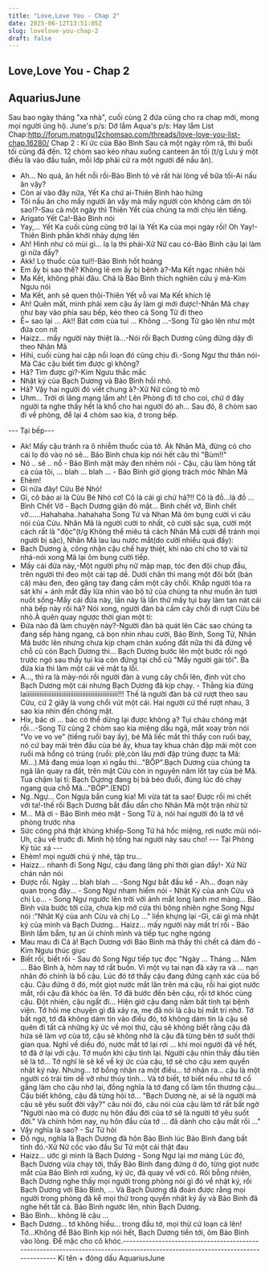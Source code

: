 ```yaml
---
title: "Love,Love You - Chap 2"
date: 2025-06-12T13:51:05Z
slug: lovelove-you-chap-2
draft: false
---
```


## Love,Love You - Chap 2

## AquariusJune

Sau bao ngày tháng "xa nhà", cuối cùng 2 đứa cũng cho ra chap mới, mong mọi người ủng hộ. 
June's p/s: Dở lắm
Aqua's p/s: Hay lắm
List Chap:http://forum.matngu12chomsao.com/threads/love-love-you-list-chap.16280/
Chap 2 : Kí ức của Bảo Bình
Sau cả một ngày rôm rã, thì buổi tối cũng đã đến. 12 chòm sao kéo nhau xuống canteen ăn tối (t/g Lưu ý một điều là vào đầu tuần, mỗi lớp phải cử ra một người để nấu ăn).
- Ah... No quá, ăn hết nỗi rồi-Bảo Bình tỏ vẽ rất hài lòng về bữa tối-Ai nấu ăn vậy?
- Còn ai vào đây nữa, Yết Ka chứ ai-Thiên Bình hào hứng
- Tôi nấu ăn cho mấy người ăn vậy mà mấy người còn không cảm ơn tôi sao!?-Sau cả một ngày thì Thiên Yết của chúng ta mới chịu lên tiếng.
- Arigato Yết Ca!-Bảo Bình nói
- Yay,... Yết Ka cuối cùng cũng trở lại là Yết Ka của mọi ngày rồi! Oh Yay!-Thiên Bình phấn khởi nhảy dựng lên
- Ah! Hình như có mùi gì... lạ lạ thì phải-Xữ Nữ cau có-Bảo Bình cậu lại làm gì nữa đấy?
- Akk! Lọ thuốc của tui!!-Bảo Bình hốt hoảng
- Em ấy bị sao thế? Không lẽ em ấy bị bệnh à?-Ma Kết ngạc nhiên hỏi
- Ma Kết, không phải đâu. Chả là Bảo Bình thích nghiên cứu ý mà-Kim Ngưu nói
- Ma Kết, anh sẽ quen thôi-Thiên Yết vỗ vai Ma Kết khích lệ
- Ah! Quên mất, mình phải xem cậu ấy làm gì mới được!-Nhân Mã chạy như bay vào phía sau bếp, kéo theo cả Song Tử đi theo
- Ễ~ sao lại ... Ak!! Bát cơm của tui ... Không ...-Song Tử gào lên như một đứa con nít
- Haizz... mấy người này thiệt là...-Nói rồi Bạch Dương cũng đứng dậy đi theo Nhân Mã
- Hihi, cuối cùng hai cặp nổi loạn đó cũng chịu đi.-Song Ngư thư thãn nói-Mà Các cậu biết tìm được gì không?
- Hả? Tìm được gì?-Kim Ngưu thắc mắc
- Nhật ký của Bạch Dương và Bảo Bình hồi nhỏ.
- Hả? Vậy hai người đó viết chung à?-Xữ Nữ cũng tò mò
- Uhm... Trời ơi lãng mạng lắm ah! Lên Phòng đi tớ cho coi, chứ ở đây người ta nghe thấy hết là khổ cho hai người đó ah...
Sau đó, 8 chòm sao đi về phòng, để lại 4 chòm sao kia, ở trong bếp.
 
 --- Tại bếp---
- Ak! Mấy cậu tránh ra ô nhiễm thuốc của tớ. Ák Nhân Mã, đừng có cho cái lọ đó vào nó sẽ...
Bảo Bình chưa kịp nói hết câu thì "Bùm!!"
- Nó .. sẽ .. nổ - Bảo Bình mặt mày đen nhẻm nói - Cậu, cậu làm hỏng tất cả của tôi, ... blah ... blah ... - Bảo Bình giở giọng trách móc Nhân Mã
- Ehèm!
- Gì nữa đây! Cừu Bé Nhỏ!
- Gì, cô bảo ai là Cừu Bé Nhỏ cơ! Cô là cái gì chứ hả?!! Cô là đồ...là đồ ... Bình Chết Vỡ - Bạch Dương giận đỏ mặt...
Bình chết vỡ, Bình chết vỡ......Hahahaha..hahahaha Song Tử và Nhan Mã ôm bụng cười vì câu nói của Cừu. Nhân Mã là người cười to nhất, cô cười sặc sụa, cười một cách rất là "độc"(t/g Không thể miêu tả cách Nhân Mã cười để tránh mọi người bị sặc), Nhân Mã lau lau nươc mắt(do cười nhiều quá đấy):
- Bạch Dương à, công nhận cậu chế hay thiệt, khi nào chỉ cho tớ vài từ nhá-nói xong Mã lại ôm bụng cười tiếp.
- Mấy cái đứa này,-Một người phụ nữ mập mạp, tóc đen đội chụp đầu, trên người thì đeo một cái tạp dề. Dưới chân thì mang một đôi bốt (bán cá) màu đen, đeo găng tay đang cầm một cây chổi. Khắp người tỏa ra sát khí + ánh mắt đầy lửa nhìn vào bộ tứ của chúng ta như muốn ăn tươi nuốt sống-Mấy cái đứa này, lần này là lần thứ mấy tụi bay làm tan nát cái nhà bếp này rồi hả?
Nói xong, người đàn bà cầm cây chổi đi rượt Cừu bé nhỏ.À quên quay ngược thời gian một tí:
- Đứa nào đã làm chuyện này?-Người đàn bà quát lên
Các sao chúng ta đang sếp hàng ngang, cả bọn nhìn nhau cười, Bảo Bình, Song Tử, Nhân Mã bước lên nhưng chưa kịp chạm chân xuống đất nữa thì đã đứng về chỗ cũ còn Bạch Dương thì... Bạch Dương bước lên một bước rồi ngó trước ngó sau thấy tụi kia còn đứng tại chổ cũ "Mấy người gài tôi". Ba đứa kia thì làm một cái vẻ mặt tạ lỗi.
- A..., thì ra là mày-nói rồi người đàn à vung cây chổi lên, định vút cho Bạch Dương một cái nhưng Bạch Dương đã kịp chạy. - Thằng kia đứng laiiiiiiiiiiiiiiiiiiiiiiiiiiiiiiiiiiiiiiiiiiiiiiiiiiiiii!!!
Thế là người đàn bà cứ rượt theo sau Cừu, cứ 2 giây là vung chổi vút một cái.
Hai người cứ thế rượt nhau, 3 sao kia nhìn đến chóng mặt.
- Hix, bác ơi ... bác có thể dừng lại được không ạ? Tụi cháu chóng mặt rồi...-Song Tử cùng 2 chòm sao kia miệng dấu ngã, mắt xoay tròn nói
"Vo ve vo ve" (tiếng ruồi bay ấy), bé Mã liếc mắt thì thấy con ruồi bay, nó cứ bay mãi trên đầu của bé ấy, khua tay khua chân đập mãi một con ruồi mà hổng có trúng (ruồi: plè,còn lâu mới đập trúng được ta Mã: Mi...).Mã đang múa loạn xì ngầu thì..."BỐP".Bạch Dương của chúng ta ngã lăn quay ra đất, trên mặt Cừu còn in nguyên năm lốt tay của bé Mã.
Tua chậm lại tí: Bạch Dương đang bị bà béo đuổi, đúng lúc đó chạy ngang qua chỗ Mã..."BỐP".(END)
- Ng..Ngự... Con Ngựa bắn cung kia! Mi vừa tát ta sao! Được rồi mi chết với ta!-thế rồi Bạch Dương bắt đầu dần cho Nhân Mã một trận nhừ tử
- M... Mã ơi - Bảo Bình méo mặt - Song Tử à, nói hai người đó là tớ về phòng trước nha
- Sức công phá thật khủng khiếp-Song Tử há hốc miệng, rơi nước mũi nói-Uh, cậu về trước đi. Mình hộ tống hai người này sau cho!
--- Tại Phòng Ký túc xá ---
- Ehèm! mọi người chú ý nhé, tập tru...
- Haizz... nhanh đi Song Ngư, cậu đang lãng phí thời gian đấy!- Xử Nữ chán nản nói
- Được rồi. Ngày ... blah blah ... -Song Ngư bắt đầu kể - Ah... đoạn này quan trọng đây... - Song Ngư nham hiểm nói - Nhật Ký của anh Cừu và chị Lọ... - Song Ngư ngước lên trời với ánh mắt long lanh mơ màng...
Bảo Bình vừa bước tới cửa, chưa kịp mở cửa thì bông nhiên nghe Song Ngư nói :"Nhât Ký của anh Cừu và chị Lọ ..." liền khựng lại
-Gì, cái gì mà nhật ký của mình và Bạch Dương... Haizz... mấy người này mất trí rồi - Bảo Bình lẩm bẩm, tự an ủi chính mình và tiếp tục nghe ngóng
- Mau mau đi Cá à! Bạch Dương với Bảo Bình mà thấy thì chết cả đám đó - Kim Ngưu thúc giục
- Biết rồi, biết rồi - Sau đó Song Ngư tiếp tục đọc
"Ngày ... Tháng ... Năm ...
Bảo Bình à, hôm nay tớ rất buồn. Vì một vụ tai nạn đã xảy ra và ... nạn nhân đó chính là bố cậu. Lúc đó tớ thấy cậu đang đứng cạnh xác của bố cậu. Cậu đứng ở đó, một giọt nước mắt lăn trên má cậu, rồi hai giọt nước mắt, rồi cậu đã khóc òa lên. Tớ đã bước đến bên cậu, rồi tớ khóc cùng cậu. Đột nhiên, cậu ngất đi... Hiện giờ cậu đang nằm bất tỉnh tại bệnh viện. Tớ hỏi mẹ chuyện gì đã xảy ra, mẹ đã nói là cậu bị mất trí nhớ. Tớ bất ngờ, tớ đã không dám tin vào điều đó, tớ không dám tin là cậu sẽ quên đi tất cả những ký ức về mọi thứ, cậu sẽ không biết rằng cậu đã hứa sẽ làm vợ của tớ, cậu sẽ không nhớ là cậu đã từng bên tớ suốt thời gian qua. Nghĩ về diều đó, nước mắt tớ lại rơi ... khi mọi người đã về hết, tớ đã ở lại với cậu. Tớ muốn khi cậu tỉnh lại. Người cậu nhìn thấy đầu tiên sẽ là tớ... Tớ nghĩ lè sẽ kể về ký ức của cậu, tớ sẽ cho cậu xem quyển nhật ký này. Nhưng... tớ bổng nhận ra một điều... tớ nhận ra... cậu là một người có trái tim dễ vỡ như thủy tinh... Và tớ biết, tớ biết nếu như tớ cố gắng làm cho cậu nhớ lại, đồng nghĩa là tớ đang cố làm tổn thương cậu... Cậu biết không, cậu đã từng hỏi tớ... "Bạch Dương nè, ai sẽ là người mà cậu sẽ yêu suốt đời vậy?" câu nói đó, câu nói của cậu làm tớ rất bất ngờ "Người nào mà có được nụ hôn đầu đời của tớ sẽ là người tớ yêu suốt đời." Và chính hôm nay, nụ hôn đầu của tớ ... đã dành cho cậu mất rồi ..."
- Vậy nghĩa là sao? - Sư Tử hỏi
- Đồ ngu, nghĩa là Bạch Dương đã hôn Bảo Bình lúc Bảo Bình đang bất tỉnh đó.-Xử Nữ cốc vào đầu Sư Tử một cái thật đau
- Haizz... ước gì mình là Bạch Dương - Song Ngư lại mơ màng
Lúc đó, Bạch Dương vừa chạy tới, thấy Bảo Bình đang đứng ở đó, từng giọt nước mắt của Bảo Bình rơi xuống, ký ức, đã quay về với cô. Rồi bỗng nhiên, Bạch Dương nghe thấy mọi người trong phòng nói gì đó về nhật ký, rồi Bạch Dương với Bảo Bình, ... Và Bạch Dương đã đoán được rằng mọi người trong phòng đã kể mọi thứ trong quyển nhật ký ấy và Bảo Bình đã nghe hết tất cả. Bảo Bình ngước lên, nhìn Bạch Dương.
- Bảo Bình... không lẽ cậu ...
- Bạch Dương... tớ không hiểu... trong đầu tớ, mọi thừ cứ loạn cả lên! Tớ...Không để Bảo Bình kịp nói hết, Bạch Dương tiến tới, ôm Bảo Bình vào lòng. Để mặc cho cô khóc.-------------------------------------------------------------------------------------------------------------------------------
Kí tên + đóng dấu
AquariusJune